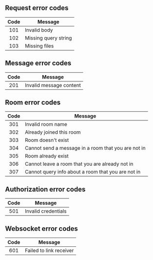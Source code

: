 ## Request error codes

| Code | Message              |
|:----:|----------------------|
| 101  | Invalid body         |
| 102  | Missing query string |
| 103  | Missing files        |

## Message error codes

| Code | Message                 |
|:----:|-------------------------|
| 201  | Invalid message content |

## Room error codes

| Code | Message                                             |
|:----:|-----------------------------------------------------|
| 301  | Invalid room name                                   |
| 302  | Already joined this room                            |
| 303  | Room doesn't exist                                  |
| 304  | Cannot send a message in a room that you are not in |
| 305  | Room already exist                                  |
| 306  | Cannot leave a room that you are already not in     |
| 307  | Cannot query info about a room that you are not in  |

## Authorization error codes

| Code | Message             |
|:----:|---------------------|
| 501  | Invalid credentials |

## Websocket error codes

| Code | Message                 |
|:----:|-------------------------|
| 601  | Failed to link receiver |